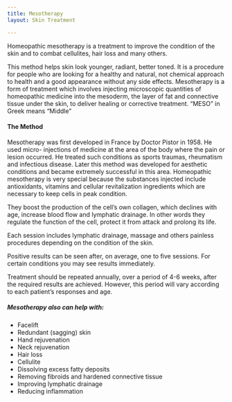 ```yaml
---
title: Mesotherapy
layout: Skin Treatment

---
```


<amp-carousel class="carousel-black__bg"  height="300"
  layout="fixed-height"
  type="carousel"
  role="region"
  background-color="hsl(0, 0%, 0%)"
  aria-label="Basic usage carousel">
  <amp-img src="\img\pages\mesotherapy_london.jpg"
    width="400"
    height="300"
    title="Liona XXX"
    alt="and another sample image"></amp-img>
  <amp-img src="\img\pages\mesotherapy_london2.jpg"
    width="400"
    height="300"
    title="At international homeopathic conference 2017"
    alt="a sample image"></amp-img>

</amp-carousel>


Homeopathic mesotherapy is a treatment to improve the condition of the skin and to combat cellulites, hair loss and many others.

This method helps skin look younger, radiant, better toned. It is a procedure for people who are looking for a healthy and natural, not chemical approach to health and a good appearance without any side effects.
Mesotherapy is a form of treatment which involves injecting microscopic quantities of homeopathic medicine into the mesoderm, the layer of fat and connective tissue under the skin, to deliver healing or corrective treatment.
“MESO” in Greek means “Middle”

#### The Method

Mesotherapy was first developed in France by Doctor Pistor in 1958. He used micro- injections of medicine at the area of the body where the pain or lesion occurred. He treated such conditions as sports traumas, rheumatism and infectious disease.
Later this method was developed for aesthetic conditions and became extremely successful in this area.
Homeopathic mesotherapy is very special because the substances injected include antioxidants, vitamins and cellular revitalization ingredients which are necessary to keep cells in peak condition.

They boost the production of the cell’s own collagen, which declines with age, increase blood flow and lymphatic drainage. In other words they regulate the function of the cell, protect it from attack and prolong its life.

Each session includes lymphatic drainage, massage and others painless procedures depending on the condition of the skin.

Positive results can be seen after, on average, one to five sessions. For certain conditions you may see results immediately.

Treatment should be repeated annually, over a period of 4-6 weeks, after the required results are achieved. However, this period will vary according to each patient’s responses and age.


##### Mesotherapy also can help with:

* Facelift
* Redundant (sagging) skin
* Hand rejuvenation
* Neck rejuvenation
* Hair loss
* Cellulite
* Dissolving excess fatty deposits
* Removing fibroids and hardened connective tissue
* Improving lymphatic drainage
* Reducing inflammation
